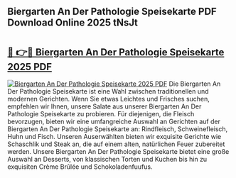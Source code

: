 ## Biergarten An Der Pathologie Speisekarte PDF Download Online 2025 tNsJt

# <h2><a href="http://gcbchok.nevu.top/?p=Biergarten+An+Der+Pathologie+Speisekarte">🔗 👉🔴 Biergarten An Der Pathologie Speisekarte 2025 PDF</a></h2>

[![Biergarten An Der Pathologie Speisekarte 2025 PDF](https://i.imgur.com/dBaPXMq.png)](http://gcbchok.nevu.top/?p=Biergarten+An+Der+Pathologie+Speisekarte)
Die Biergarten An Der Pathologie Speisekarte ist eine Wahl zwischen traditionellen und modernen Gerichten. Wenn Sie etwas Leichtes und Frisches suchen, empfehlen wir Ihnen, unsere Salate aus unserer Biergarten An Der Pathologie Speisekarte zu probieren. Für diejenigen, die Fleisch bevorzugen, bieten wir eine umfangreiche Auswahl an Gerichten auf der Biergarten An Der Pathologie Speisekarte an: Rindfleisch, Schweinefleisch, Huhn und Fisch. Unseren Auserwählten bieten wir exquisite Gerichte wie Schaschlik und Steak an, die auf einem alten, natürlichen Feuer zubereitet werden. Unsere Biergarten An Der Pathologie Speisekarte bietet eine große Auswahl an Desserts, von klassischen Torten und Kuchen bis hin zu exquisiten Crème Brûlée und Schokoladenfuufus.
